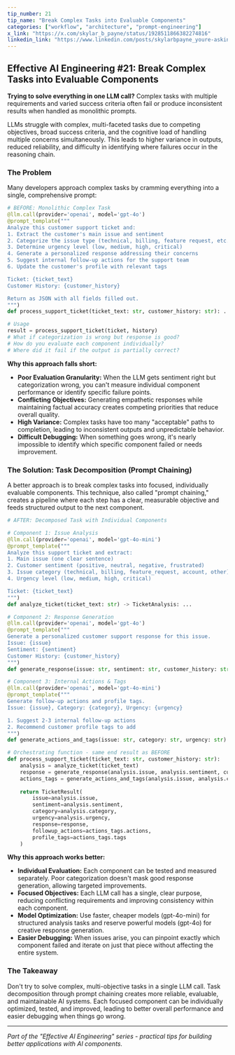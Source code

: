 ```yaml
---
tip_number: 21
tip_name: "Break Complex Tasks into Evaluable Components"
categories: ["workflow", "architecture", "prompt-engineering"]
x_link: "https://x.com/skylar_b_payne/status/1928511866382274816"
linkedin_link: "https://www.linkedin.com/posts/skylarbpayne_youre-asking-the-ai-to-do-too-much-at-once-activity-7334277814331842561-2BiF?utm_source=share&utm_medium=member_desktop&rcm=ACoAABKpCf4BI_Yx2u7h66sgi5z1NF3aEYFHgps"
---
```


## Effective AI Engineering #21: Break Complex Tasks into Evaluable Components

**Trying to solve everything in one LLM call?** Complex tasks with multiple requirements and varied success criteria often fail or produce inconsistent results when handled as monolithic prompts.

LLMs struggle with complex, multi-faceted tasks due to competing objectives, broad success criteria, and the cognitive load of handling multiple concerns simultaneously. This leads to higher variance in outputs, reduced reliability, and difficulty in identifying where failures occur in the reasoning chain.

### The Problem

Many developers approach complex tasks by cramming everything into a single, comprehensive prompt:

```python
# BEFORE: Monolithic Complex Task
@llm.call(provider='openai', model='gpt-4o')
@prompt_template("""
Analyze this customer support ticket and:
1. Extract the customer's main issue and sentiment
2. Categorize the issue type (technical, billing, feature request, etc.)
3. Determine urgency level (low, medium, high, critical)
4. Generate a personalized response addressing their concerns
5. Suggest internal follow-up actions for the support team
6. Update the customer's profile with relevant tags

Ticket: {ticket_text}
Customer History: {customer_history}

Return as JSON with all fields filled out.
""")
def process_support_ticket(ticket_text: str, customer_history: str): ...

# Usage
result = process_support_ticket(ticket, history)
# What if categorization is wrong but response is good?
# How do you evaluate each component individually?
# Where did it fail if the output is partially correct?
```

**Why this approach falls short:**

- **Poor Evaluation Granularity:** When the LLM gets sentiment right but categorization wrong, you can't measure individual component performance or identify specific failure points.
- **Conflicting Objectives:** Generating empathetic responses while maintaining factual accuracy creates competing priorities that reduce overall quality.
- **High Variance:** Complex tasks have too many "acceptable" paths to completion, leading to inconsistent outputs and unpredictable behavior.
- **Difficult Debugging:** When something goes wrong, it's nearly impossible to identify which specific component failed or needs improvement.

### The Solution: Task Decomposition (Prompt Chaining)

A better approach is to break complex tasks into focused, individually evaluable components. This technique, also called "prompt chaining," creates a pipeline where each step has a clear, measurable objective and feeds structured output to the next component.

```python
# AFTER: Decomposed Task with Individual Components

# Component 1: Issue Analysis
@llm.call(provider='openai', model='gpt-4o-mini')
@prompt_template("""
Analyze this support ticket and extract:
1. Main issue (one clear sentence)
2. Customer sentiment (positive, neutral, negative, frustrated)
3. Issue category (technical, billing, feature_request, account, other)
4. Urgency level (low, medium, high, critical)

Ticket: {ticket_text}
""")
def analyze_ticket(ticket_text: str) -> TicketAnalysis: ...

# Component 2: Response Generation
@llm.call(provider='openai', model='gpt-4o')
@prompt_template("""
Generate a personalized customer support response for this issue.
Issue: {issue}
Sentiment: {sentiment}
Customer History: {customer_history}
""")
def generate_response(issue: str, sentiment: str, customer_history: str) -> str: ...

# Component 3: Internal Actions & Tags
@llm.call(provider='openai', model='gpt-4o-mini')
@prompt_template("""
Generate follow-up actions and profile tags.
Issue: {issue}, Category: {category}, Urgency: {urgency}

1. Suggest 2-3 internal follow-up actions
2. Recommend customer profile tags to add
""")
def generate_actions_and_tags(issue: str, category: str, urgency: str) -> ActionsAndTags: ...

# Orchestrating function - same end result as BEFORE
def process_support_ticket(ticket_text: str, customer_history: str):
    analysis = analyze_ticket(ticket_text)
    response = generate_response(analysis.issue, analysis.sentiment, customer_history)
    actions_tags = generate_actions_and_tags(analysis.issue, analysis.category, analysis.urgency)
    
    return TicketResult(
        issue=analysis.issue,
        sentiment=analysis.sentiment,
        category=analysis.category,
        urgency=analysis.urgency,
        response=response,
        followup_actions=actions_tags.actions,
        profile_tags=actions_tags.tags
    )
```

**Why this approach works better:**

- **Individual Evaluation:** Each component can be tested and measured separately. Poor categorization doesn't mask good response generation, allowing targeted improvements.
- **Focused Objectives:** Each LLM call has a single, clear purpose, reducing conflicting requirements and improving consistency within each component.
- **Model Optimization:** Use faster, cheaper models (gpt-4o-mini) for structured analysis tasks and reserve powerful models (gpt-4o) for creative response generation.
- **Easier Debugging:** When issues arise, you can pinpoint exactly which component failed and iterate on just that piece without affecting the entire system.

### The Takeaway

Don't try to solve complex, multi-objective tasks in a single LLM call. Task decomposition through prompt chaining creates more reliable, evaluable, and maintainable AI systems. Each focused component can be individually optimized, tested, and improved, leading to better overall performance and easier debugging when things go wrong.

---
*Part of the "Effective AI Engineering" series - practical tips for building better applications with AI components.*